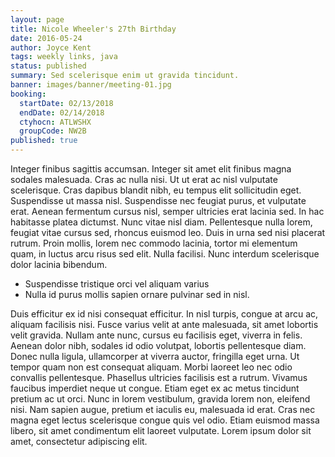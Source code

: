 ```yaml
---
layout: page
title: Nicole Wheeler's 27th Birthday
date: 2016-05-24
author: Joyce Kent
tags: weekly links, java
status: published
summary: Sed scelerisque enim ut gravida tincidunt.
banner: images/banner/meeting-01.jpg
booking:
  startDate: 02/13/2018
  endDate: 02/14/2018
  ctyhocn: ATLWSHX
  groupCode: NW2B
published: true
---
```

Integer finibus sagittis accumsan. Integer sit amet elit finibus magna sodales malesuada. Cras ac nulla nisi. Ut ut erat ac nisl vulputate scelerisque. Cras dapibus blandit nibh, eu tempus elit sollicitudin eget. Suspendisse ut massa nisl. Suspendisse nec feugiat purus, et vulputate erat. Aenean fermentum cursus nisl, semper ultricies erat lacinia sed.
In hac habitasse platea dictumst. Nunc vitae nisl diam. Pellentesque nulla lorem, feugiat vitae cursus sed, rhoncus euismod leo. Duis in urna sed nisi placerat rutrum. Proin mollis, lorem nec commodo lacinia, tortor mi elementum quam, in luctus arcu risus sed elit. Nulla facilisi. Nunc interdum scelerisque dolor lacinia bibendum.

* Suspendisse tristique orci vel aliquam varius
* Nulla id purus mollis sapien ornare pulvinar sed in nisl.

Duis efficitur ex id nisi consequat efficitur. In nisl turpis, congue at arcu ac, aliquam facilisis nisi. Fusce varius velit at ante malesuada, sit amet lobortis velit gravida. Nullam ante nunc, cursus eu facilisis eget, viverra in felis. Aenean dolor nibh, sodales id odio volutpat, lobortis pellentesque diam. Donec nulla ligula, ullamcorper at viverra auctor, fringilla eget urna. Ut tempor quam non est consequat aliquam. Morbi laoreet leo nec odio convallis pellentesque. Phasellus ultricies facilisis est a rutrum. Vivamus faucibus imperdiet neque ut congue. Etiam eget ex ac metus tincidunt pretium ac ut orci. Nunc in lorem vestibulum, gravida lorem non, eleifend nisi. Nam sapien augue, pretium et iaculis eu, malesuada id erat. Cras nec magna eget lectus scelerisque congue quis vel odio. Etiam euismod massa libero, sit amet condimentum elit laoreet vulputate. Lorem ipsum dolor sit amet, consectetur adipiscing elit.
